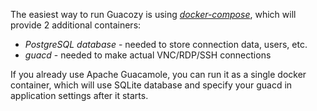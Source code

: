 The easiest way to run Guacozy is using [_docker-compose_](docker-compose.md), which will provide 2 additional containers:
  
- _PostgreSQL database_ - needed to store connection data, users, etc.
- _guacd_ - needed to make actual VNC/RDP/SSH connections


If you already use Apache Guacamole, you can run it as a single docker container, which will use SQLite database and specify your guacd in application settings after it starts.


